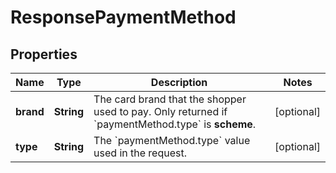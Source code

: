 

# ResponsePaymentMethod


## Properties

| Name | Type | Description | Notes |
|------------ | ------------- | ------------- | -------------|
|**brand** | **String** | The card brand that the shopper used to pay. Only returned if &#x60;paymentMethod.type&#x60; is **scheme**. |  [optional] |
|**type** | **String** | The &#x60;paymentMethod.type&#x60; value used in the request. |  [optional] |



